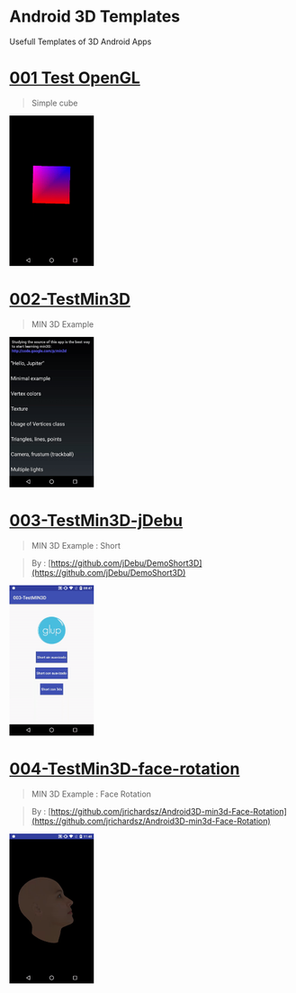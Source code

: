 Android 3D Templates
=================

Usefull Templates of 3D Android Apps


# [001 Test OpenGL](/001-TestOpenGL)

> Simple cube

<img src="001-TestOpenGL/home.gif?raw=true" width="150">

# [002-TestMin3D](/002-TestMin3D)

> MIN 3D Example

<img src="002-TestMin3D/home.gif?raw=true" width="150">

# [003-TestMin3D-jDebu](/003-TestMin3D-jDebu)

> MIN 3D Example : Short

> By :  [https://github.com/jDebu/DemoShort3D](https://github.com/jDebu/DemoShort3D)

<img src="003-TestMin3D-jDebu/home.gif?raw=true" width="150">

# [004-TestMin3D-face-rotation](https://github.com/jrichardsz/Android3D-min3d-Face-Rotation)

> MIN 3D Example : Face Rotation

> By :  [https://github.com/jrichardsz/Android3D-min3d-Face-Rotation](https://github.com/jrichardsz/Android3D-min3d-Face-Rotation)

<img src="004-TestMin3D-face-rotation/home.gif?raw=true" width="150">


